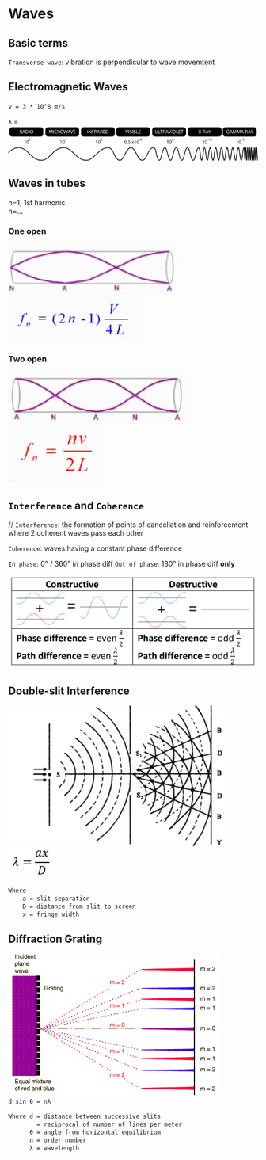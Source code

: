 # Waves

## Basic terms

`Transverse wave`: vibration is perpendicular to wave movemtent

## Electromagnetic Waves
`v = 3 * 10^8 m/s`

`λ` = ![](.Waves_images/fad7f092.png)

## Waves in tubes

n=1, 1st harmonic  
n=...

### One open
![](.Waves_images/51f1cf1c.png)  
![1582604262](.Waves_images/1582604262.png)

### Two open
![](.Waves_images/5f555751.png)  
![S)3B](.Waves_images/S%293ZO%60TQ3R~S9_%40%5BE%5DH%5D8NB.png)

## `Interference` and `Coherence`
// `Interference`: the formation of points of cancellation and reinforcement where 2 coherent waves pass each other

`Coherence`: waves having a constant phase difference

`In phase`: 0° / 360° in phase diff
`Out of phase`: 180° in phase diff **only**

![](.Waves_images/f3e95858.png)

## Double-slit Interference
![](.Waves_images/5af99f57.png)  
![](.Waves_images/ac728276.png)
```
Where  
    a = slit separation  
    D = distance from slit to screen  
    x = fringe width
```

## Diffraction Grating
![](.Waves_images/637fd248.png)  
`d sin θ = nλ`
```
Where d = distance between successive slits
        = reciprocal of number of lines per meter
      θ = angle from horizontal equilibrium
      n = order number
      λ = wavelength
```